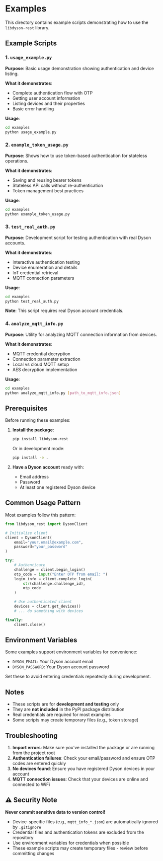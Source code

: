 # Examples

This directory contains example scripts demonstrating how to use the `libdyson-rest` library.

## Example Scripts

### 1. `usage_example.py`
**Purpose**: Basic usage demonstration showing authentication and device listing.

**What it demonstrates**:
- Complete authentication flow with OTP
- Getting user account information
- Listing devices and their properties
- Basic error handling

**Usage**:
```bash
cd examples
python usage_example.py
```

### 2. `example_token_usage.py`
**Purpose**: Shows how to use token-based authentication for stateless operations.

**What it demonstrates**:
- Saving and reusing bearer tokens
- Stateless API calls without re-authentication
- Token management best practices

**Usage**:
```bash
cd examples
python example_token_usage.py
```

### 3. `test_real_auth.py`
**Purpose**: Development script for testing authentication with real Dyson accounts.

**What it demonstrates**:
- Interactive authentication testing
- Device enumeration and details
- IoT credential retrieval
- MQTT connection parameters

**Usage**:
```bash
cd examples
python test_real_auth.py
```

**Note**: This script requires real Dyson account credentials.

### 4. `analyze_mqtt_info.py`
**Purpose**: Utility for analyzing MQTT connection information from devices.

**What it demonstrates**:
- MQTT credential decryption
- Connection parameter extraction
- Local vs cloud MQTT setup
- AES decryption implementation

**Usage**:
```bash
cd examples
python analyze_mqtt_info.py [path_to_mqtt_info.json]
```

## Prerequisites

Before running these examples:

1. **Install the package**:
   ```bash
   pip install libdyson-rest
   ```

   Or in development mode:
   ```bash
   pip install -e .
   ```

2. **Have a Dyson account** ready with:
   - Email address
   - Password
   - At least one registered Dyson device

## Common Usage Pattern

Most examples follow this pattern:

```python
from libdyson_rest import DysonClient

# Initialize client
client = DysonClient(
    email="your.email@example.com",
    password="your_password"
)

try:
    # Authenticate
    challenge = client.begin_login()
    otp_code = input("Enter OTP from email: ")
    login_info = client.complete_login(
        str(challenge.challenge_id),
        otp_code
    )

    # Use authenticated client
    devices = client.get_devices()
    # ... do something with devices

finally:
    client.close()
```

## Environment Variables

Some examples support environment variables for convenience:

- `DYSON_EMAIL`: Your Dyson account email
- `DYSON_PASSWORD`: Your Dyson account password

Set these to avoid entering credentials repeatedly during development.

## Notes

- These scripts are for **development and testing** only
- They are **not included** in the PyPI package distribution
- Real credentials are required for most examples
- Some scripts may create temporary files (e.g., token storage)

## Troubleshooting

1. **Import errors**: Make sure you've installed the package or are running from the project root
2. **Authentication failures**: Check your email/password and ensure OTP codes are entered quickly
3. **No devices found**: Ensure you have registered Dyson devices in your account
4. **MQTT connection issues**: Check that your devices are online and connected to WiFi

## ⚠️ Security Note

**Never commit sensitive data to version control!**

- Device-specific files (e.g., `mqtt_info_*.json`) are automatically ignored by `.gitignore`
- Credential files and authentication tokens are excluded from the repository
- Use environment variables for credentials when possible
- These example scripts may create temporary files - review before committing changes
